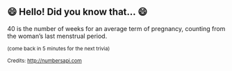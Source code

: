 ## 😄 Hello! Did you know that... 😄
40 is the number of weeks for an average term of pregnancy, counting from the woman’s last menstrual period.

<sup>(come back in 5 minutes for the next trivia)</sup>


<sup>Credits: http://numbersapi.com</sup>
